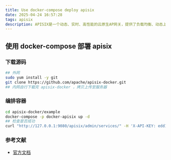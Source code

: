 ```yaml
---
title: Use docker-compose deploy apisix
date: 2025-04-24 16:57:28
tags: apisix
description: APISIX是一个动态、实时、高性能的云原生AP网关，提供了负载均衡、动态上游、灰度发布、服务熔断、身份认证、可观测性等丰富的流量管理功能。
---
```


## 使用 docker-compose 部署 apisix

### 下载源码

  ```bash
  ## 外网
  sudo yum install -y git
  git clone https://github.com/apache/apisix-docker.git
  ## 内网自行下载完 apisix-docker ，拷贝上传至服务器
  ```

### 编排容器

  ```bash
  cd apisix-docker/example
  docker-compose -p docker-apisix up -d
  ## 检查是否成功
  curl "http://127.0.0.1:9080/apisix/admin/services/" -H 'X-API-KEY: edd1c9f034335f136f87ad84b625c8f1'
  ```

### 参考文献

  * [官方文档](https://apisix.apache.org/zh/docs/apisix/getting-started)
